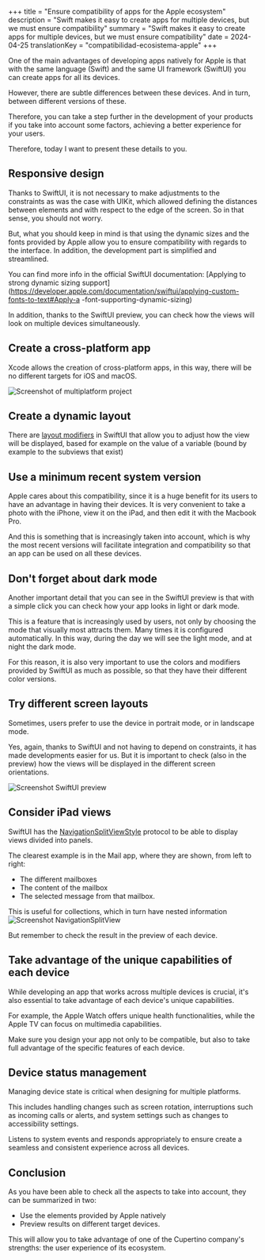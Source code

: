 +++
title = "Ensure compatibility of apps for the Apple ecosystem"
description = "Swift makes it easy to create apps for multiple devices, but we must ensure compatibility"
summary = "Swift makes it easy to create apps for multiple devices, but we must ensure compatibility"
date = 2024-04-25
translationKey = "compatibilidad-ecosistema-apple"
+++

One of the main advantages of developing apps natively for Apple is that with the same language (Swift) and the same UI framework (SwiftUI) you can create apps for all its devices.

However, there are subtle differences between these devices. And in turn, between different versions of these.

Therefore, you can take a step further in the development of your products if you take into account some factors, achieving a better experience for your users.

Therefore, today I want to present these details to you.

## Responsive design

Thanks to SwiftUI, it is not necessary to make adjustments to the constraints as was the case with UIKit, which allowed defining the distances between elements and with respect to the edge of the screen. So in that sense, you should not worry.

But, what you should keep in mind is that using the dynamic sizes and the fonts provided by Apple allow you to ensure compatibility with regards to the interface. In addition, the development part is simplified and streamlined.

You can find more info in the official SwiftUI documentation: [Applying to strong dynamic sizing support](https://developer.apple.com/documentation/swiftui/applying-custom-fonts-to-text#Apply-a -font-supporting-dynamic-sizing)

In addition, thanks to the SwiftUI preview, you can check how the views will look on multiple devices simultaneously.

## Create a cross-platform app

Xcode allows the creation of cross-platform apps, in this way, there will be no different targets for iOS and macOS.

![Screenshot of multiplatform project](multiplatform-app.png)

## Create a dynamic layout

There are [layout modifiers](https://developer.apple.com/documentation/swiftui/view-layout) in SwiftUI that allow you to adjust how the view will be displayed, based for example on the value of a variable (bound by example to the subviews that exist)

## Use a minimum recent system version

Apple cares about this compatibility, since it is a huge benefit for its users to have an advantage in having their devices. It is very convenient to take a photo with the iPhone, view it on the iPad, and then edit it with the Macbook Pro.

And this is something that is increasingly taken into account, which is why the most recent versions will facilitate integration and compatibility so that an app can be used on all these devices.

## Don't forget about dark mode

Another important detail that you can see in the SwiftUI preview is that with a simple click you can check how your app looks in light or dark mode.

This is a feature that is increasingly used by users, not only by choosing the mode that visually most attracts them. Many times it is configured automatically. In this way, during the day we will see the light mode, and at night the dark mode.

For this reason, it is also very important to use the colors and modifiers provided by SwiftUI as much as possible, so that they have their different color versions.

## Try different screen layouts

Sometimes, users prefer to use the device in portrait mode, or in landscape mode.

Yes, again, thanks to SwiftUI and not having to depend on constraints, it has made developments easier for us. But it is important to check (also in the preview) how the views will be displayed in the different screen orientations.

![Screenshot SwiftUI preview](swiftui-preview.png)

## Consider iPad views

SwiftUI has the [NavigationSplitViewStyle](https://developer.apple.com/documentation/SwiftUI/NavigationSplitViewStyle) protocol to be able to display views divided into panels.

The clearest example is in the Mail app, where they are shown, from left to right:

- The different mailboxes
- The content of the mailbox
- The selected message from that mailbox.

This is useful for collections, which in turn have nested information
![Screenshot NavigationSplitView](navigation-split-view.png)

But remember to check the result in the preview of each device.

## Take advantage of the unique capabilities of each device

While developing an app that works across multiple devices is crucial, it's also essential to take advantage of each device's unique capabilities.

For example, the Apple Watch offers unique health functionalities, while the Apple TV can focus on multimedia capabilities.

Make sure you design your app not only to be compatible, but also to take full advantage of the specific features of each device.

## Device status management

Managing device state is critical when designing for multiple platforms.

This includes handling changes such as screen rotation, interruptions such as incoming calls or alerts, and system settings such as changes to accessibility settings.

Listens to system events and responds appropriately to ensure create a seamless and consistent experience across all devices.

## Conclusion

As you have been able to check all the aspects to take into account, they can be summarized in two:

- Use the elements provided by Apple natively
- Preview results on different target devices.

This will allow you to take advantage of one of the Cupertino company's strengths: the user experience of its ecosystem.
